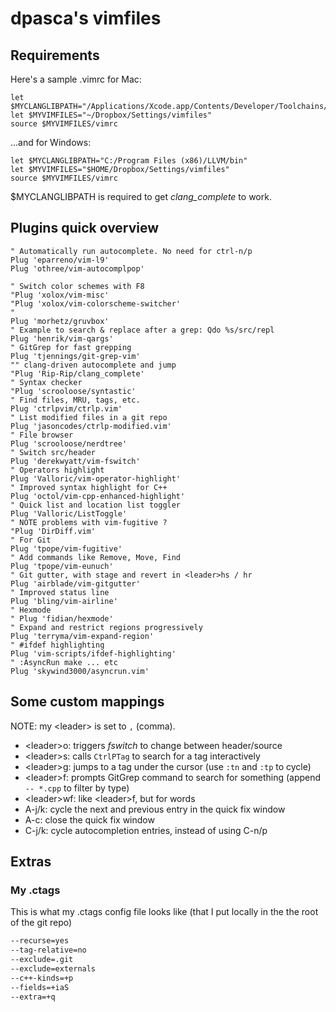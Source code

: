 # dpasca's vimfiles

## Requirements

Here's a sample .vimrc for Mac:
```vimscript
let $MYCLANGLIBPATH="/Applications/Xcode.app/Contents/Developer/Toolchains/XcodeDefault.xctoolchain/usr/lib/"
let $MYVIMFILES="~/Dropbox/Settings/vimfiles"
source $MYVIMFILES/vimrc
```

...and for Windows:
```vimscript
let $MYCLANGLIBPATH="C:/Program Files (x86)/LLVM/bin"
let $MYVIMFILES="$HOME/Dropbox/Settings/vimfiles"
source $MYVIMFILES/vimrc
```

$MYCLANGLIBPATH is required to get *clang_complete* to work.

## Plugins quick overview

```vimscript
" Automatically run autocomplete. No need for ctrl-n/p
Plug 'eparreno/vim-l9'
Plug 'othree/vim-autocomplpop'

" Switch color schemes with F8
"Plug 'xolox/vim-misc'
"Plug 'xolox/vim-colorscheme-switcher'
"
Plug 'morhetz/gruvbox'
" Example to search & replace after a grep: Qdo %s/src/repl
Plug 'henrik/vim-qargs'
" GitGrep for fast grepping
Plug 'tjennings/git-grep-vim'
"" clang-driven autocomplete and jump
"Plug 'Rip-Rip/clang_complete'
" Syntax checker
"Plug 'scrooloose/syntastic'
" Find files, MRU, tags, etc.
Plug 'ctrlpvim/ctrlp.vim'
" List modified files in a git repo
Plug 'jasoncodes/ctrlp-modified.vim'
" File browser
Plug 'scrooloose/nerdtree'
" Switch src/header
Plug 'derekwyatt/vim-fswitch'
" Operators highlight
Plug 'Valloric/vim-operator-highlight'
" Improved syntax highlight for C++
Plug 'octol/vim-cpp-enhanced-highlight'
" Quick list and location list toggler
Plug 'Valloric/ListToggle'
" NOTE problems with vim-fugitive ?
"Plug 'DirDiff.vim'
" For Git
Plug 'tpope/vim-fugitive'
" Add commands like Remove, Move, Find
Plug 'tpope/vim-eunuch'
" Git gutter, with stage and revert in <leader>hs / hr
Plug 'airblade/vim-gitgutter'
" Improved status line
Plug 'bling/vim-airline'
" Hexmode
" Plug 'fidian/hexmode'
" Expand and restrict regions progressively
Plug 'terryma/vim-expand-region'
" #ifdef highlighting
Plug 'vim-scripts/ifdef-highlighting'
" :AsyncRun make ... etc
Plug 'skywind3000/asyncrun.vim'
```

## Some custom mappings

NOTE: my \<leader\> is set to `,` (comma).

* \<leader\>o: triggers *fswitch* to change between header/source
* \<leader\>s: calls `CtrlPTag` to search for a tag interactively
* \<leader\>g: jumps to a tag under the cursor (use `:tn` and `:tp` to cycle)
* \<leader\>f: prompts GitGrep command to search for something (append ` -- *.cpp` to filter by type)
* \<leader\>wf: like \<leader\>f, but for words
* A-j/k: cycle the next and previous entry in the quick fix window
* A-c: close the quick fix window
* C-j/k: cycle autocompletion entries, instead of using C-n/p

## Extras
### My .ctags
This is what my .ctags config file looks like (that I put locally in the the root of the git repo)
```bash
--recurse=yes
--tag-relative=no
--exclude=.git
--exclude=externals
--c++-kinds=+p
--fields=+iaS
--extra=+q
```
